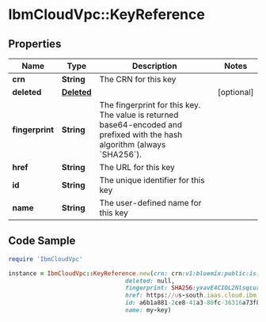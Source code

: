 # IbmCloudVpc::KeyReference

## Properties

Name | Type | Description | Notes
------------ | ------------- | ------------- | -------------
**crn** | **String** | The CRN for this key | 
**deleted** | [**Deleted**](Deleted.md) |  | [optional] 
**fingerprint** | **String** | The fingerprint for this key.  The value is returned base64-encoded and prefixed with the hash algorithm (always &#x60;SHA256&#x60;). | 
**href** | **String** | The URL for this key | 
**id** | **String** | The unique identifier for this key | 
**name** | **String** | The user-defined name for this key | 

## Code Sample

```ruby
require 'IbmCloudVpc'

instance = IbmCloudVpc::KeyReference.new(crn: crn:v1:bluemix:public:is:us-south:a/123456::key:a6b1a881-2ce8-41a3-80fc-36316a73f803,
                                 deleted: null,
                                 fingerprint: SHA256:yxavE4CIOL2NlsqcurRO3xGjkP6m/0mp8ugojH5yxlY,
                                 href: https://us-south.iaas.cloud.ibm.com/v1/keys/a6b1a881-2ce8-41a3-80fc-36316a73f803,
                                 id: a6b1a881-2ce8-41a3-80fc-36316a73f803,
                                 name: my-key)
```


